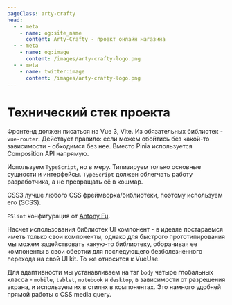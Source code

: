 ```yaml
---
pageClass: arty-crafty
head:
  - - meta
    - name: og:site_name
      content: Arty-Crafty - проект онлайн магазина
  - - meta
    - name: og:image
      content: /images/arty-crafty-logo.png
  - - meta
    - name: twitter:image
      content: /images/arty-crafty-logo.png
---
```


# Технический стек проекта

Фронтенд должен писаться на Vue 3, Vite. Из обязательных библиотек - `vue-router`. Действует правило: если можем обойтись без какой-то зависимости - обходимся без нее. Вместо Pinia используется Composition API напрямую.

Используем `TypeScript`, но в меру. Типизируем только основные сущности и интерфейсы. `TypeScript` должен облегчать работу разработчика, а не превращать её в кошмар.

CSS3 лучше любого CSS фреймворка/библиотеки, поэтому используем его (SCSS).

`ESlint` конфигурация от [Antony Fu](https://github.com/antfu/eslint-config).

Насчет использования библиотек UI компонент - в идеале постараемся иметь только свои компоненты, однако для быстрого прототипирования мы можем задействовать какую-то библиотеку, оборачивая ее компоненты в свои обертки для последующего безболезненного перехода на свой UI kit. То же относится к VueUse.

Для адаптивности мы устанавливаем на тэг `body` четыре глобальных класса - `mobile`, `tablet`, `notebook` и `desktop`, в зависимости от разрешения экрана, и используем их в стилях в компонентах. Это намного удобней прямой работы с CSS media query.
